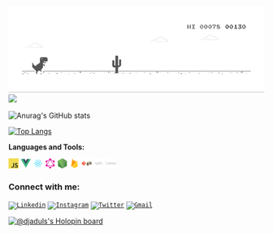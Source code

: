 ![](https://github.com/arul21/arul21/blob/master/img/dino.gif)
![](https://komarev.com/ghpvc/?username=arul21)

![Anurag's GitHub stats](https://github-readme-stats.vercel.app/api?username=arul21&count_private=true&show_icons=true&theme=chartreuse-dark)

[![Top Langs](https://github-readme-stats.vercel.app/api/top-langs/?username=arul21&theme=chartreuse-dark)](https://github.com/anuraghazra/github-readme-stats)

**Languages and Tools:**

<code><img height="20" src="https://raw.githubusercontent.com/github/explore/80688e429a7d4ef2fca1e82350fe8e3517d3494d/topics/javascript/javascript.png"></code>
<code><img height="20" src="https://raw.githubusercontent.com/github/explore/80688e429a7d4ef2fca1e82350fe8e3517d3494d/topics/vue/vue.png"></code>
<code><img height="20" src="https://raw.githubusercontent.com/github/explore/80688e429a7d4ef2fca1e82350fe8e3517d3494d/topics/react/react.png"></code>
<code><img height="20" src="https://raw.githubusercontent.com/github/explore/5c058a388828bb5fde0bcafd4bc867b5bb3f26f3/topics/graphql/graphql.png"></code>
<code><img height="20" src="https://raw.githubusercontent.com/github/explore/80688e429a7d4ef2fca1e82350fe8e3517d3494d/topics/nodejs/nodejs.png"></code>
<code><img height="20" src="https://raw.githubusercontent.com/github/explore/80688e429a7d4ef2fca1e82350fe8e3517d3494d/topics/firebase/firebase.png"></code>
<code><img height="20" src="https://raw.githubusercontent.com/github/explore/80688e429a7d4ef2fca1e82350fe8e3517d3494d/topics/git/git.png"></code>
<code><img height="20" src="https://raw.githubusercontent.com/github/explore/28b02bbc9ad9f7a503c43775aebeb515dc2da5fc/topics/nextjs/nextjs.png"></code>
<code><img height="20" src="https://raw.githubusercontent.com/github/explore/80688e429a7d4ef2fca1e82350fe8e3517d3494d/topics/express/express.png"></code>

### Connect with me:

<code><a href="https://www.linkedin.com/in/khairul-baharuddin"><img width="40px" src="https://img.icons8.com/color/8x/000000/linkedin.png" title="Linkedin"/></a></code>
<code><a href="https://www.instagram.com/djaduls"><img width="40px" src="https://img.icons8.com/fluent/48/000000/instagram-new.png" title="Instagram"/></a></code>
<code><a href="https://twitter.com/djaduls"><img width="40px" src="https://img.icons8.com/fluent/48/000000/twitter.png" title="Twitter"/></a></code>
<code><a href="mailto:khairulba21@gmail.com"><img width="40px" src="https://img.icons8.com/fluent/48/000000/gmail.png" title="Gmail"/></a></code>

[![@djaduls's Holopin board](https://holopin.io/api/user/board?user=djaduls)](https://holopin.io/@djaduls)
